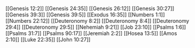 [[Genesis 12:2]]
[[Genesis 24:35]]
[[Genesis 26:12]]
[[Genesis 30:27]]
[[Genesis 39:3]]
[[Genesis 39:5]]
[[Exodus 16:35]]
[[Numbers 1:1]]
[[Numbers 22:12]]
[[Deuteronomy 8:2]]
[[Deuteronomy 8:4]]
[[Deuteronomy 29:4]]
[[Deuteronomy 29:5]]
[[Nehemiah 9:21]]
[[Job 23:10]]
[[Psalms 1:6]]
[[Psalms 31:7]]
[[Psalms 90:17]]
[[Jeremiah 2:2]]
[[Hosea 13:5]]
[[Amos 2:10]]
[[Luke 22:35]]
[[John 10:27]]
